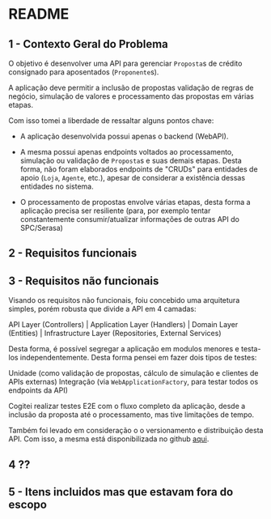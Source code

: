 # README 

## 1 - Contexto Geral do Problema

O objetivo é desenvolver uma API para gerenciar `Proposta`s de crédito consignado para aposentados (`Proponente`s).
 
A aplicação deve permitir a inclusão de propostas validação de regras de negócio, simulação de valores e processamento das propostas em várias etapas.

Com isso tomei a liberdade de ressaltar alguns pontos chave:

 - A aplicação desenvolvida possui apenas o backend (WebAPI).

 - A mesma possui apenas endpoints voltados ao processamento, simulação ou validação de `Proposta`s e suas demais etapas. Desta forma, não foram elaborados endpoints de "CRUDs" para entidades de apoio (`Loja`, `Agente`, etc.), apesar de considerar a existência dessas entidades no sistema.

 - O processamento de propostas envolve várias etapas, desta forma a aplicação precisa ser resiliente (para, por exemplo tentar constantemente consumir/atualizar informações de outras API do SPC/Serasa)

## 2 -  Requisitos funcionais


## 3 -  Requisitos não funcionais

Visando os requisitos não funcionais, foiu concebido uma arquitetura simples, porém robusta que divide a API em 4 camadas:

API Layer (Controllers)
   |
Application Layer (Handlers)
   |
Domain Layer (Entities)
   |
Infrastructure Layer (Repositories, External Services)

Desta forma, é possível segregar a aplicação em modulos menores e testa-los independentemente. Desta forma pensei em fazer dois tipos de testes:

 Unidade (como validação de propostas, cálculo de simulação e clientes de APIs externas)
 Integração (via `WebApplicationFactory`, para testar todos os endpoints da API)

Cogitei realizar testes E2E com o fluxo completo da aplicação, desde a inclusão da proposta até o processamento, mas tive limitações de tempo.

Também foi levado em consideração o o versionamento e distribuição desta API. Com isso, a mesma está disponibilizada no github [aqui](https://github.com/VictorGazzinelli/CreditoWebAPI).

## 4 ??


## 5 - Itens incluidos mas que estavam fora do escopo